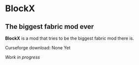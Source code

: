 # BlockX

## The biggest fabric mod ever

**BlockX** is a mod that tries to be the biggest fabric mod there is.

Curseforge download: None Yet

*Work in progress*